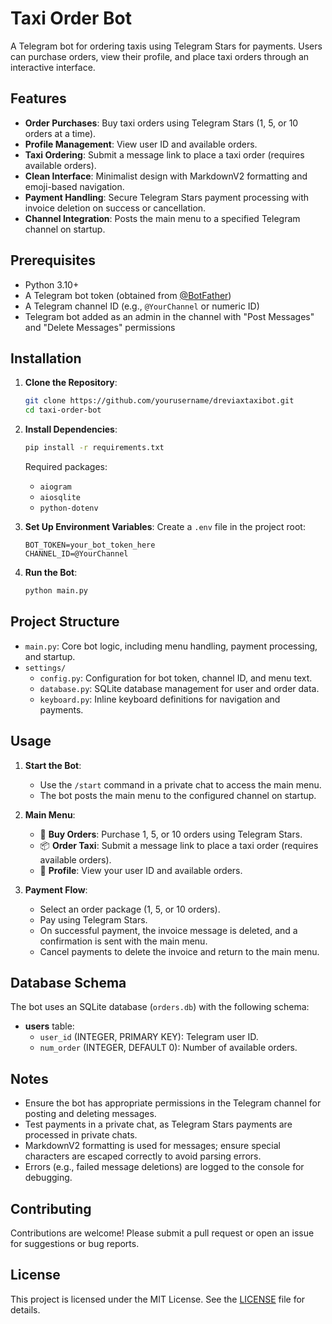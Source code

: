 # Taxi Order Bot

A Telegram bot for ordering taxis using Telegram Stars for payments. Users can purchase orders, view their profile, and place taxi orders through an interactive interface.

## Features

- **Order Purchases**: Buy taxi orders using Telegram Stars (1, 5, or 10 orders at a time).
- **Profile Management**: View user ID and available orders.
- **Taxi Ordering**: Submit a message link to place a taxi order (requires available orders).
- **Clean Interface**: Minimalist design with MarkdownV2 formatting and emoji-based navigation.
- **Payment Handling**: Secure Telegram Stars payment processing with invoice deletion on success or cancellation.
- **Channel Integration**: Posts the main menu to a specified Telegram channel on startup.

## Prerequisites

- Python 3.10+
- A Telegram bot token (obtained from [@BotFather](https://t.me/BotFather))
- A Telegram channel ID (e.g., `@YourChannel` or numeric ID)
- Telegram bot added as an admin in the channel with "Post Messages" and "Delete Messages" permissions

## Installation

1. **Clone the Repository**:
   ```bash
   git clone https://github.com/yourusername/dreviaxtaxibot.git
   cd taxi-order-bot
   ```

2. **Install Dependencies**:
   ```bash
   pip install -r requirements.txt
   ```
   Required packages:
   - `aiogram`
   - `aiosqlite`
   - `python-dotenv`

3. **Set Up Environment Variables**:
   Create a `.env` file in the project root:
   ```env
   BOT_TOKEN=your_bot_token_here
   CHANNEL_ID=@YourChannel
   ```

4. **Run the Bot**:
   ```bash
   python main.py
   ```

## Project Structure

- `main.py`: Core bot logic, including menu handling, payment processing, and startup.
- `settings/`
  - `config.py`: Configuration for bot token, channel ID, and menu text.
  - `database.py`: SQLite database management for user and order data.
  - `keyboard.py`: Inline keyboard definitions for navigation and payments.

## Usage

1. **Start the Bot**:
   - Use the `/start` command in a private chat to access the main menu.
   - The bot posts the main menu to the configured channel on startup.

2. **Main Menu**:
   - 🛒 **Buy Orders**: Purchase 1, 5, or 10 orders using Telegram Stars.
   - 📦 **Order Taxi**: Submit a message link to place a taxi order (requires available orders).
   - 👤 **Profile**: View your user ID and available orders.

3. **Payment Flow**:
   - Select an order package (1, 5, or 10 orders).
   - Pay using Telegram Stars.
   - On successful payment, the invoice message is deleted, and a confirmation is sent with the main menu.
   - Cancel payments to delete the invoice and return to the main menu.

## Database Schema

The bot uses an SQLite database (`orders.db`) with the following schema:

- **users** table:
  - `user_id` (INTEGER, PRIMARY KEY): Telegram user ID.
  - `num_order` (INTEGER, DEFAULT 0): Number of available orders.

## Notes

- Ensure the bot has appropriate permissions in the Telegram channel for posting and deleting messages.
- Test payments in a private chat, as Telegram Stars payments are processed in private chats.
- MarkdownV2 formatting is used for messages; ensure special characters are escaped correctly to avoid parsing errors.
- Errors (e.g., failed message deletions) are logged to the console for debugging.

## Contributing

Contributions are welcome! Please submit a pull request or open an issue for suggestions or bug reports.

## License

This project is licensed under the MIT License. See the [LICENSE](LICENSE) file for details.
